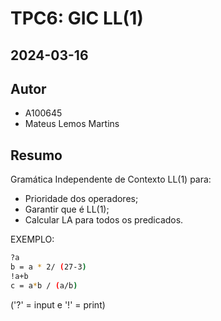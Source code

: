 # TPC6: GIC LL(1)

## 2024-03-16

## Autor

- A100645
- Mateus Lemos Martins

## Resumo

Gramática Independente de Contexto LL(1) para:

- Prioridade dos operadores;
- Garantir que é LL(1);
- Calcular LA para todos os predicados.

EXEMPLO:

```bash
?a
b = a * 2/ (27-3)
!a+b
c = a*b / (a/b)
```

('?' = input e '!' = print)
